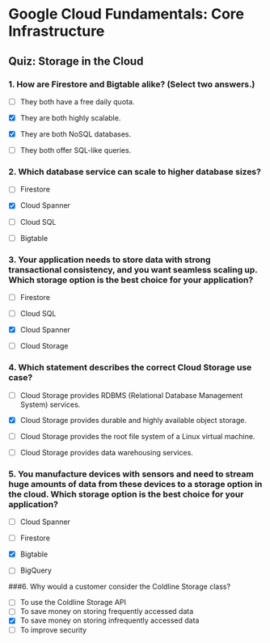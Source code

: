 # Google Cloud Fundamentals: Core Infrastructure

## Quiz: Storage in the Cloud


### 1. How are Firestore and Bigtable alike? (Select two answers.)

- [ ] They both have a free daily quota.
- [x] They are both highly scalable.
- [x] They are both NoSQL databases.
- [ ] They both offer SQL-like queries.


### 2. Which database service can scale to higher database sizes?

- [ ] Firestore
- [x] Cloud Spanner
- [ ] Cloud SQL
- [ ] Bigtable


### 3. Your application needs to store data with strong transactional consistency, and you want seamless scaling up. Which storage option is the best choice for your application?

- [ ] Firestore
- [ ] Cloud SQL
- [x] Cloud Spanner
- [ ] Cloud Storage


### 4. Which statement describes the correct Cloud Storage use case?

- [ ] Cloud Storage provides RDBMS (Relational Database Management System) services.
- [x] Cloud Storage provides durable and highly available object storage.
- [ ] Cloud Storage provides the root file system of a Linux virtual machine.
- [ ] Cloud Storage provides data warehousing services.


### 5. You manufacture devices with sensors and need to stream huge amounts of data from these devices to a storage option in the cloud. Which storage option is the best choice for your application?

- [ ] Cloud Spanner
- [ ] Firestore
- [x] Bigtable
- [ ] BigQuery


###6. Why would a customer consider the Coldline Storage class?

- [ ] To use the Coldline Storage API
- [ ] To save money on storing frequently accessed data
- [x] To save money on storing infrequently accessed data
- [ ] To improve security
